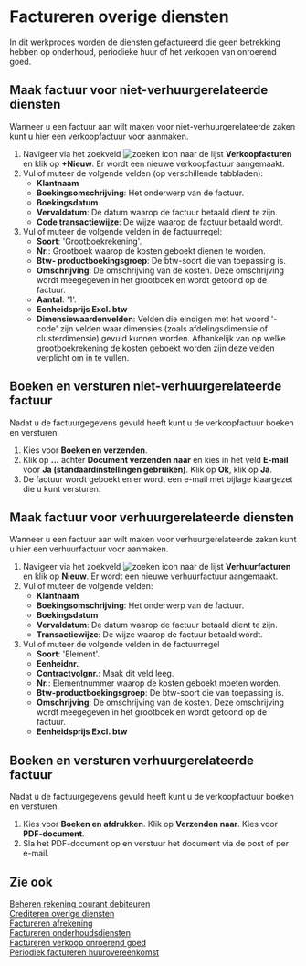 # Factureren overige diensten

In dit werkproces worden de diensten gefactureerd die geen betrekking hebben op onderhoud, periodieke huur of het verkopen van onroerend goed.

## Maak factuur voor niet-verhuurgerelateerde diensten

Wanneer u een factuur aan wilt maken voor niet-verhuurgerelateerde zaken kunt u hier een verkoopfactuur voor aanmaken. 

1. Navigeer via het zoekveld ![zoeken icon](/assets/images/zoeken.png "zoeken icon") naar de lijst **Verkoopfacturen** en klik op **+Nieuw**. Er wordt een nieuwe verkoopfactuur aangemaakt. 
2. Vul of muteer de volgende velden (op verschillende tabbladen):
	- **Klantnaam**
	- **Boekingsomschrijving**: Het onderwerp van de factuur.
	- **Boekingsdatum**
	- **Vervaldatum**: De datum waarop de factuur betaald dient te zijn.
	- **Code transactiewijze**: De wijze waarop de factuur betaald wordt. 
3. Vul of muteer de volgende velden in de factuurregel:
	- **Soort**: 'Grootboekrekening'.
	- **Nr.**: Grootboek waarop de kosten geboekt dienen te worden. 
	- **Btw- productboekingsgroep**: De btw-soort die van toepassing is.
	- **Omschrijving**: De omschrijving van de kosten. Deze omschrijving wordt meegegeven in het grootboek en wordt getoond op de factuur. 
	- **Aantal**: '1'.
	- **Eenheidsprijs Excl. btw**
	 - **Dimensiewaardenvelden**: Velden die eindigen met het woord '-code' zijn velden waar dimensies (zoals afdelingsdimensie of clusterdimensie) gevuld kunnen worden. Afhankelijk van op welke grootboekrekening de kosten geboekt worden zijn deze velden verplicht om in te vullen.  

## Boeken en versturen niet-verhuurgerelateerde factuur

Nadat u de factuurgegevens gevuld heeft kunt u de verkoopfactuur boeken en versturen. 

1. Kies voor **Boeken en verzenden**. 
2. Klik op **...** achter **Document verzenden naar** en kies in het veld **E-mail** voor **Ja (standaardinstellingen gebruiken)**. Klik op **Ok**, klik op **Ja**. 
3. De factuur wordt geboekt en er wordt een e-mail met bijlage klaargezet die u kunt versturen. 

## Maak factuur voor verhuurgerelateerde diensten

Wanneer u een factuur aan wilt maken voor verhuurgerelateerde zaken kunt u hier een verhuurfactuur voor aanmaken. 

1. Navigeer via het zoekveld ![zoeken icon](/assets/images/zoeken.png "zoeken icon") naar de lijst **Verhuurfacturen** en klik op **Nieuw**. Er wordt een nieuwe verhuurfactuur aangemaakt. 
2. Vul of muteer de volgende velden:
	- **Klantnaam**
	- **Boekingsomschrijving**: Het onderwerp van de factuur.
	- **Boekingsdatum**
	- **Vervaldatum**: De datum waarop de factuur betaald dient te zijn.
	- **Transactiewijze**: De wijze waarop de factuur betaald wordt. 
3. Vul of muteer de volgende velden in de factuurregel
	- **Soort**: 'Element'.
	- **Eenheidnr.**
	- **Contractvolgnr.**: Maak dit veld leeg.
	- **Nr.**: Elementnummer waarop de kosten geboekt moeten worden.
	- **Btw-productboekingsgroep**: De btw-soort die van toepassing is.
	- **Omschrijving**: De omschrijving van de kosten. Deze omschrijving wordt meegegeven in het grootboek en wordt getoond op de factuur. 
	- **Eenheidsprijs Excl. btw**

## Boeken en versturen verhuurgerelateerde factuur

Nadat u de factuurgegevens gevuld heeft kunt u de verkoopfactuur boeken en versturen. 

1. Kies voor **Boeken en afdrukken**. Klik op **Verzenden naar**. Kies voor **PDF-document**. 
3. Sla het PDF-document op en verstuur het document via de post of per e-mail.

## Zie ook

[Beheren rekening courant debiteuren](../beheren-rekening-courant-debiteuren/)  
[Crediteren overige diensten](../crediteren-overige-diensten/)  
[Factureren afrekening](../factureren-afrekening/)  
[Factureren onderhoudsdiensten](../factureren-onderhoudsdiensten/)  
[Factureren verkoop onroerend goed](../factureren-verkoop-onroerend-goed/)  
[Periodiek factureren huurovereenkomst](../periodiek-factureren-huurovereenkomst/)  
